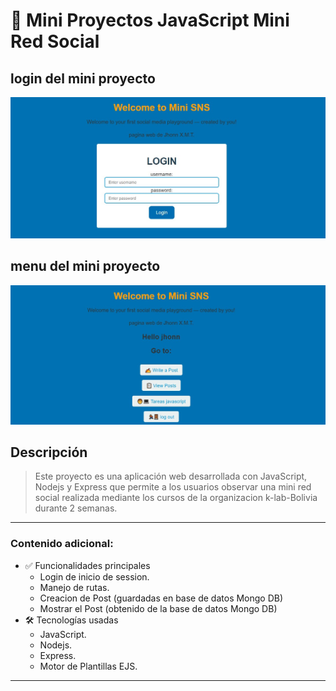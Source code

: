 # 📌 Mini Proyectos JavaScript Mini Red Social
## login del mini proyecto
![Captura del Menu](./public/img/login.jpg)
## menu del mini proyecto 
![Captura del Menu](./public/img/menu.jpg)
## Descripción

> Este proyecto es una aplicación web desarrollada con JavaScript, Nodejs y Express que permite a los usuarios observar una mini red social realizada mediante los cursos de la organizacion k-lab-Bolivia durante 2 semanas.

---

### Contenido adicional:

- ✅ Funcionalidades principales
    - Login de inicio de session.
    - Manejo de rutas.
    - Creacion de Post (guardadas en base de datos Mongo DB)
    - Mostrar el Post (obtenido de la base de datos Mongo DB)
- 🛠️ Tecnologías usadas
    - JavaScript.
    - Nodejs.
    - Express.
    - Motor de Plantillas EJS.
---
